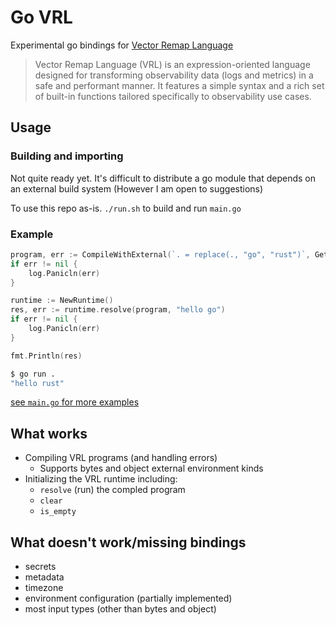 
# Go VRL

Experimental go bindings for [Vector Remap Language](https://vector.dev/docs/reference/vrl/)

> Vector Remap Language (VRL) is an expression-oriented language designed for transforming observability data (logs and metrics) in a safe and performant manner. It features a simple syntax and a rich set of built-in functions tailored specifically to observability use cases.

## Usage

### Building and importing

Not quite ready yet. It's difficult to distribute a go module that depends on an external build system (However I am open to suggestions)

To use this repo as-is. `./run.sh` to build and run `main.go`

### Example

```go
program, err := CompileWithExternal(`. = replace(., "go", "rust")`, GetExternalEnv(Bytes, Bytes))
if err != nil {
    log.Panicln(err)
}

runtime := NewRuntime()
res, err := runtime.resolve(program, "hello go")
if err != nil {
    log.Panicln(err)
}

fmt.Println(res)
```

```bash
$ go run .
"hello rust"
```

[see `main.go` for more examples](/main.go)

## What works

- Compiling VRL programs (and handling errors)
  - Supports bytes and object external environment kinds
- Initializing the VRL runtime including:
  - `resolve` (run) the compled program
  - `clear` 
  - `is_empty`

## What doesn't work/missing bindings

- secrets
- metadata 
- timezone
- environment configuration (partially implemented)
- most input types (other than bytes and object)